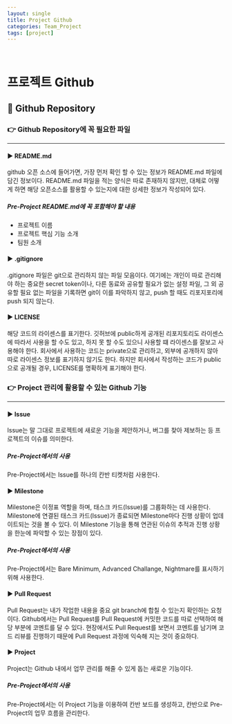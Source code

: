 ```yaml
---
layout: single
title: Project Github
categories: Team_Project
tags: [project]
---
```


<br/>

# 프로젝트 Github

## 📁 Github Repository

### 👉 Github Repository에 꼭 필요한 파일

<hr/>

#### ▶️ README.md

github 오픈 소스에 들어가면, 가장 먼저 확인 할 수 있는 정보가 README.md 파일에 담긴 정보이다.
README.md 파일을 적는 양식은 따로 존재하지 않지만, 대체로 어떻게 하면 해당 오픈소스를 활용할 수 있는지에 대한 상세한 정보가 작성되어 있다.<br/>

##### Pre-Project README.md에 꼭 포함해야 할 내용

- 프로젝트 이름
- 프로젝트 핵심 기능 소개
- 팀원 소개

#### ▶️ .gitignore

.gitignore 파일은 git으로 관리하지 않는 파일 모음이다. 여기에는 개인이 따로 관리해야 하는 중요한 secret token이나, 다른 동료와 공유할 필요가 없는 설정 파일, 그 외 공유할 필요 없는 파일을 기록하면 git이 이를 파악하지 않고, push 할 때도 리포지포리에 push 되지 않는다.

#### ▶️ LICENSE

해당 코드의 라이센스를 표기한다. 깃허브에 public하게 공개된 리포지토리도 라이센스에 따라서 사용을 할 수도 있고, 하지 못 할 수도 있으니 사용할 떄 라이센스를 잘보고 사용해야 한다. 회사에서 사용하는 코드는 private으로 관리하고, 외부에 공개하지 않아 따로 라이센스 정보를 표기하지 않기도 한다. 하지만 회사에서 작성하는 코드가 public으로 공개될 경우, LICENSE를 명확하게 표기해야 한다.

### 👉 Project 관리에 활용할 수 있는 Github 기능

<hr/>

#### ▶️ Issue

Issue는 말 그대로 프로젝트에 새로운 기능을 제안하거나, 버그를 찾아 제보하는 등 프로젝트의 이슈를 의미한다.<br/>

##### Pre-Project에서의 사용

Pre-Project에서는 Issue를 하나의 칸반 티켓처럼 사용한다.

#### ▶️ Milestone

Milestone은 이정표 역할을 하며, 태스크 카드(Issue)를 그룹화하는 데 사용한다. Milestone에 연결된 태스크 카드(Issue)가 종료되면 Milestone마다 진행 상황이 업데이트되는 것을 볼 수 있다. 이 Milestone 기능을 통해 연관된 이슈의 추적과 진행 상황을 한눈에 파악할 수 있는 장점이 있다.

##### Pre-Project에서의 사용

Pre-Project에서는 Bare Minimum, Advanced Challange, Nightmare를 표시하기 위해 사용한다.

#### ▶️ Pull Request

Pull Request는 내가 작업한 내용을 중요 git branch에 합칠 수 있는지 확인하는 요청이다. Github에서는 Pull Request를 Pull Request에 커밋한 코드를 따로 선택하여 해당 부분에 코멘트를 달 수 있다. 현장에서도 Pull Request를 보면서 코멘트를 남기며 코드 리뷰를 진행하기 때문에 Pull Request 과정에 익숙해 지는 것이 중요하다.

#### ▶️ Project

Project는 Github 내에서 업무 관리를 해줄 수 있게 돕는 새로운 기능이다.

##### Pre-Project에서의 사용

Pre-Project에서는 이 Project 기능을 이용하여 칸반 보드를 생성하고, 칸반으로 Pre-Project의 업무 흐름을 관리한다.
